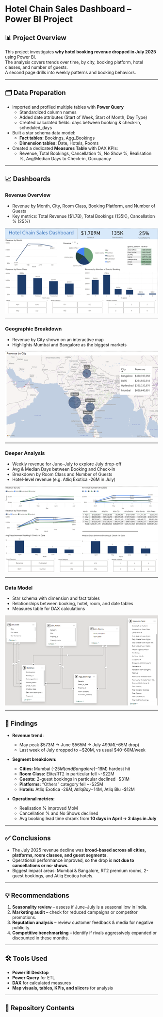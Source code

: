 # Hotel Chain Sales Dashboard – Power BI Project

## 📊 Project Overview
This project investigates **why hotel booking revenue dropped in July 2025** using Power BI.  
The analysis covers trends over time, by city, booking platform, hotel classes, and number of guests.  
A second page drills into weekly patterns and booking behaviors.

---

## 🗂 Data Preparation
- Imported and profiled multiple tables with **Power Query**  
  - Standardized column names  
  - Added date attributes (Start of Week, Start of Month, Day Type)  
  - Created calculated fields: days between booking & check-in, scheduled_days  
- Built a star schema data model:  
  - **Fact tables:** Bookings, Agg_Bookings  
  - **Dimension tables:** Date, Hotels, Rooms  
- Created a dedicated **Measures Table** with DAX KPIs:  
  - Revenue, Total Bookings, Cancellation %, No Show %, Realisation %, Avg/Median Days to Check-in, Occupancy  

---

## 📈 Dashboards

### Revenue Overview
- Revenue by Month, City, Room Class, Booking Platform, and Number of Guests  
- Key metrics: Total Revenue ($1.7B), Total Bookings (135K), Cancellation % (25%)

![Revenue Overview](./Images/Revenue%20-%20report%201.png)

---

### Geographic Breakdown
- Revenue by City shown on an interactive map  
- Highlights Mumbai and Bangalore as the biggest markets

![Map](./Images/Map.png)

---

### Deeper Analysis
- Weekly revenue for June–July to explore July drop-off  
- Avg & Median Days between Booking and Check-in  
- Breakdown by Room Class and Number of Guests  
- Hotel-level revenue (e.g. Atliq Exotica -26M in July)

![Deeper Analysis](./Images/Deeper%20Analysis%20-%20report%202.png)

---

### Data Model
- Star schema with dimension and fact tables  
- Relationships between booking, hotel, room, and date tables  
- Measures table for DAX calculations

![Data Model](./Images/Data%20Model.png)

---

## 🔎 Findings
- **Revenue trend:**  
  - May peak $573M → June $565M → July $499M (-$65M drop)  
  - Last week of July dropped to ~$20M, vs usual $40–60M/week  

- **Segment breakdown:**  
  - **Cities:** Mumbai (-$25M) and Bangalore (-$18M) hardest hit  
  - **Room Class:** Elite/RT2 in particular fell ~-$22M  
  - **Guests:** 2-guest bookings in particular declined -$31M  
  - **Platforms:** “Others” category fell ~-$25M  
  - **Hotels:** Atliq Exotica -$26M, Atliq Bay -$14M, Atliq Blu -$12M  

- **Operational metrics:**  
  - Realisation % improved MoM  
  - Cancellation % and No Shows declined  
  - Avg booking lead time shrank from **10 days in April → 3 days in July**  

---

## ✅ Conclusions
- The July 2025 revenue decline was **broad-based across all cities, platforms, room classes, and guest segments**.  
- Operational performance improved, so the drop is **not due to cancellations or no-shows**.  
- Biggest impact areas: Mumbai & Bangalore, RT2 premium rooms, 2-guest bookings, and Atliq Exotica hotels.

---

## 💡 Recommendations
1. **Seasonality review** – assess if June–July is a seasonal low in India.  
2. **Marketing audit** – check for reduced campaigns or competitor promotions.  
3. **Reputation analysis** – review customer feedback & media for negative publicity.  
4. **Competitive benchmarking** – identify if rivals aggressively expanded or discounted in these months.  

---

## 🛠 Tools Used
- **Power BI Desktop**  
- **Power Query** for ETL  
- **DAX** for calculated measures  
- **Map visuals, tables, KPIs, and slicers** for analysis  

---

## 📌 Repository Contents
